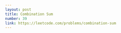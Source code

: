 ```yaml
---
layout: post
title: Combination Sum
number: 39
link: https://leetcode.com/problems/combination-sum
---
```

